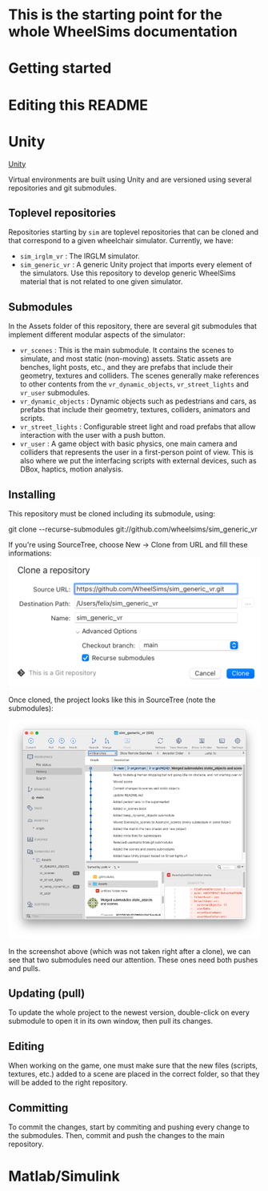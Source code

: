 # This is the starting point for the whole WheelSims documentation
# Getting started
# Editing this README
# Unity

[Unity](Unity.md)

Virtual environments are built using Unity and are versioned using several repositories and git submodules.
## Toplevel repositories

Repositories starting by `sim` are toplevel repositories that can be cloned and that correspond to a given wheelchair simulator. Currently, we have:

- `sim_irglm_vr` : The IRGLM simulator.
- `sim_generic_vr` : A generic Unity project that imports every element of the simulators. Use this repository to develop generic WheelSims material that is not related to one given simulator.

## Submodules

In the Assets folder of this repository, there are several git submodules that implement different modular aspects of the simulator:

- `vr_scenes` : This is the main submodule. It contains the scenes to simulate, and most static (non-moving) assets. Static assets are benches, light posts, etc., and they are prefabs that include their geometry, textures and colliders. The scenes generally make references to other contents from the `vr_dynamic_objects`, `vr_street_lights` and `vr_user` submodules.
- `vr_dynamic_objects` : Dynamic objects such as pedestrians and cars, as prefabs that include their geometry, textures, colliders, animators and scripts.
- `vr_street_lights` : Configurable street light and road prefabs that allow interaction with the user with a push button.
- `vr_user` : A game object with basic physics, one main camera and colliders that represents the user in a first-person point of view. This is also where we put the interfacing scripts with external devices, such as DBox, haptics, motion analysis.

## Installing

This repository must be cloned including its submodule, using:

git clone --recurse-submodules git://github.com/wheelsims/sim_generic_vr

If you're using SourceTree, choose New → Clone from URL and fill these informations:
![](attachments/clip_image001.png)

Once cloned, the project looks like this in SourceTree (note the submodules):

![](attachments/clip_image002.png)


In the screenshot above (which was not taken right after a clone), we can see that two submodules need our attention. These ones need both pushes and pulls.

## Updating (pull)

To update the whole project to the newest version, double-click on every submodule to open it in its own window, then pull its changes.

## Editing

When working on the game, one must make sure that the new files (scripts, textures, etc.) added to a scene are placed in the correct folder, so that they will be added to the right repository.

## Committing

To commit the changes, start by commiting and pushing every change to the submodules. Then, commit and push the changes to the main repository.
# Matlab/Simulink
